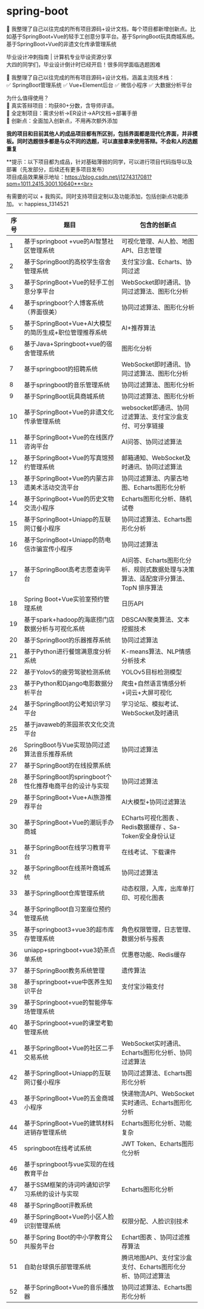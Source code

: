 # spring-boot
📢 我整理了自己以往完成的​​所有项目源码+设计文档​​，每个项目都新增创新点。比如基于SpringBoot+Vue的轻手工创意分享平台。基于SpringBoot玩具商城系统。基于SpringBoot+Vue的非遗文化传承管理系统


毕业设计冲刺指南 | 计算机专业毕设资源分享​​<br>
大四的同学们，毕业设计倒计时已经开启！很多同学面临选题困难<br>

📢 我整理了自己以往完成的​​所有项目源码+设计文档​​，涵盖主流技术栈：<br>
✅ SpringBoot管理系统 ✅ Vue+Element后台 ✅ 微信小程序 ✅ 大数据分析平台<br>

​​为什么值得使用？​​<br>
🔹 真实答辩项目：均获80+分数，含导师评语。<br>
🔹 全定制项目：需求分析→ER设计→API文档→部署手册<br>
🔹 创新点：全面加入创新点，不用再次额外添加<br>

**我的项目和目前其他人的成品项目都有所区别，包括界面都是现代化界面，并非模板。同时选题很多都是与众不同的选题，可以直接拿来使用答辩。不会和人的选题重复**<br>

**提示：以下项目都为成品，针对基础薄弱的同学，可以进行项目代码指导以及部署（先发部分，后续还有更多项目发布）  <br>
项目成品效果展示地址：https://blog.csdn.net/j1274317081?spm=1011.2415.3001.10640**<br>

有需要的可以 + 我购买。同时支持项目定制以及功能添加，包括创新点功能添加。 v: happiess_1314521

序号  | 题目  | 包含的创新点
 ---- | ----- | ------  
 1 | 基于springboot +vue的AI智慧社区管理系统	| 可视化管理、Ai人脸、地图API、日志管理 
 2 |基于SpringBoot的高校学生宿舍管理系统 | 支付宝沙盒、Echarts、协同过滤
 3 | 基于SpringBoot+Vue的轻手工创意分享平台	| 	WebSocket即时通讯、协同过滤算法、图形化分析
 4 |基于springboot个人博客系统（界面很美） | 	协同过滤算法、图形化分析
 5 | 基于SpringBoot+Vue+AI大模型的简历生成+职位管理推荐系统		| AI+推荐算法
 6 |基于Java+Springboot+vue的宿舍管理系统 | 图形化分析
 7 | 基于springboot的招聘系统	| WebSocket即时通讯、协同过滤算法、图形化分析
 8 |基于springboot的音乐管理系统	| 协同过滤算法、图形化分析
 9 | 基于SpringBoot玩具商城系统		| 协同过滤算法、图形化分析
 10 |基于SpringBoot+Vue的非遗文化传承管理系统 | websocket即通讯、协同过滤算法、支付宝沙盒支付、可分享链接
 11 | 基于SpringBoot+Vue的在线医疗咨询平台| AI问答、协同过滤算法
 12 |基于SpringBoot+Vue的写真馆预约管理系统 | 邮箱通知、WebSocket及时通讯、协同过滤算法
 13 | 基于SpringBoot+Vue的内蒙古非遗美术活动交流平台	| 协同过滤算法、内蒙古地图、Echarts图形化分析
 14 |基于SpringBoot+Vue的历史文物交流小程序 | Echarts图形化分析、随机试卷
 15 | 基于SpringBoot+Uniapp的互联网订餐小程序 | 协同过滤算法、Echarts图形化分析
 16 |基于SpringBoot+Uniapp的防电信诈骗宣传小程序 | 协同过滤算法
 17 | 基于SpringBoot高考志愿查询平台	| AI问答、Echarts图形化分析、规则式数据处理与决策算法、适配度评分算法、TopN 排序算法
 18 |Spring Boot+Vue实验室预约管理系统| 日历API
 19 | 基于spark+hadoop的海底捞门店数据分析与可视化系统	| DBSCAN聚类算法、文本挖掘技术
 20 |基于SpringBoot的乐器推荐系统 | 协同过滤算法
 21	| 基于Python进行餐馆满意度分析系统 | K-means算法、NLP情感分析技术
 22 |	基于Yolov5的疲劳驾驶检测系统| YOLOv5目标检测模型
 23	|基于Python和Django电影数据分析平台| 爬虫+自然语言情感分析+词云+大屏可视化
 24	|基于SpringBoot的公考知识学习平台 |学习论坛、模拟考试、WebSocket及时通讯
 25	|基于javaweb的茶园茶农文化交流平台
 26	|SpringBoot与Vue实现协同过滤算法音乐推荐系统| 协同过滤算法
 27	|基于SpringBoot的在线投票系统|
 28	|基于SpringBoot的springboot个性化推荐电商平台的设计与实现 |协同过滤算法
 29	|基于SpringBoot+Vue+Ai旅游推荐平台	|AI大模型+协同过滤算法
 30	|基于SpringBoot+Vue的潮玩手办商城|	ECharts可视化图表 、Redis数据缓存 、Sa-Token安全身份认证
 31	|基于SpringBoot在线学习教育平台	|在线考试、下载课件
 32	|基于SpringBoot在线茶叶商城系统	|协同过滤算法
 33	|基于SpringBoot仓库管理系统	|动态权限，入库，出库单打印、可视化图表
 34	|基于SpringBoot自习室座位预约管理系统	
 35	|基于springboot3+vue3的超市库存管理系统	|角色权限管理，日志管理、数据分析与报表
 36	|uniapp+springboot+vue3奶茶点单系统	|优惠卷功能、Redis缓存
 37	|基于SpringBoot教务系统管理	|遗传算法
 38	|基于springboot+vue中医养生知识平台	|支付宝沙箱支付
 39	|基于Springboot+vue的智能停车场管理系统	|
 40	|基于Springboot+vue的课堂考勤管理系统	|
 41	|基于SpringBoot+Vue的社区二手交易系统| WebSocket实时通讯、Echarts图形化分析、协同过滤算法
 42	|基于SpringBoot+Uniapp的互联网订餐小程序| 协同过滤算法、Echarts图形化分析
 43	|基于SpringBoot+Vue的五金商城小程序| 快递物流API、WebSocket实时通讯、Echarts图形化分析
 44	|基于SpringBoot+Vue的建筑材料进销存管理系统 |Echarts图形化分析、功能复杂
 45 |	springboot在线考试系统 |JWT Token、Echarts图形化分析
 46	|基于springboot与vue实现的在线教育平台
 47	|基于SSM框架的诗词吟诵知识学习系统的设计与实现 |Echarts图形化分析
 48	|基于SpringBoot评教系统
 49	|基于SpringBoot+Vue的小区人脸识别管理系统 |权限分配、人脸识别技术
 50 |	基于Spring Boot的中小学教育公共服务平台 |Echart图表 、协同过滤推荐算法
 51	|自助台球俱乐部管理系统 | 腾讯地图API、支付宝沙盒支付、Echarts图形化分析、协同过滤算法
 52	|基于SpringBoot+Vue的音乐播放器 |协同过滤算法、Echarts图形化分析 
